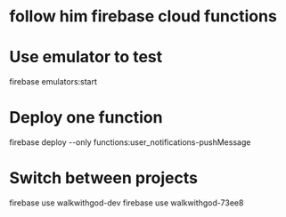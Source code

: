 # follow him firebase cloud functions

# Use emulator to test

firebase emulators:start

# Deploy one function

firebase deploy --only functions:user_notifications-pushMessage

# Switch between projects

firebase use walkwithgod-dev
firebase use walkwithgod-73ee8
